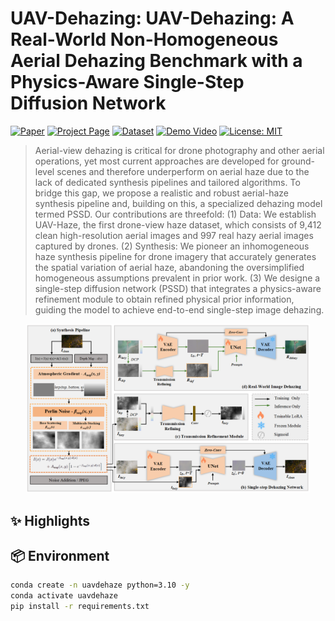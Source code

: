 # UAV-Dehazing: UAV-Dehazing: A Real-World Non-Homogeneous Aerial Dehazing Benchmark with a Physics-Aware Single-Step Diffusion Network

[![Paper](https://img.shields.io/badge/Paper-PDF-informational)](#)
[![Project Page](https://img.shields.io/badge/Project-Website-blue)](https://antit-pixel.github.io/-UAV-Dehazing/)
[![Dataset](https://img.shields.io/badge/Dataset-Download-success)](#dataset)
[![Demo Video](https://img.shields.io/badge/Video-YouTube-red)](#)
[![License: MIT](https://img.shields.io/badge/License-MIT-green.svg)](LICENSE)

> Aerial-view dehazing is critical for drone photography and other aerial operations, yet most current approaches are developed for ground-level scenes and therefore underperform on aerial haze due to the lack of dedicated synthesis pipelines and tailored algorithms. To bridge this gap, we propose a realistic and robust aerial-haze synthesis pipeline and, building on this, a specialized dehazing model termed PSSD. Our contributions are threefold: (1) Data: We establish UAV-Haze, the first drone-view haze dataset, which consists of 9,412 clean high-resolution aerial images and 997 real hazy aerial images captured by drones. 
(2) Synthesis: We pioneer an inhomogeneous haze synthesis pipeline for drone imagery that accurately generates the spatial variation of aerial haze, abandoning the oversimplified homogeneous assumptions prevalent in prior work. (3) We designe a single-step diffusion network (PSSD) that integrates a physics-aware refinement module to obtain refined physical prior information, guiding the model to achieve end-to-end single-step image dehazing.

<p align="center">
  <img src="01.png" width="90%" alt="UAV Dehazing teaser"/>
</p>

## ✨ Highlights


## 📦 Environment
```bash
conda create -n uavdehaze python=3.10 -y
conda activate uavdehaze
pip install -r requirements.txt
